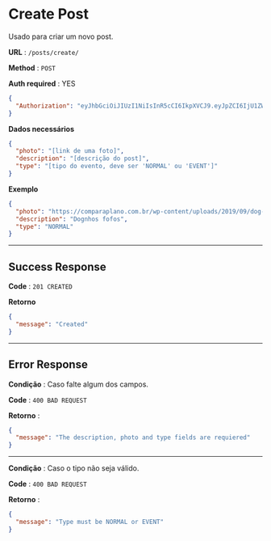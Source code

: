 # Create Post

Usado para criar um novo post.

**URL** : `/posts/create/`

**Method** : `POST`

**Auth required** : YES

```json
{
  "Authorization": "eyJhbGciOiJIUzI1NiIsInR5cCI6IkpXVCJ9.eyJpZCI6IjU1ZWFhOTI4LWY2ZDctNDMwMi1iNGY5LWE5NWU1Y2E3ZTc5MyIsImlhdCI6MTYyNDEzMDE5MywiZXhwIjoxNjI0MjE2NTkzfQ.Cxh1y1LMcTqcj3MJ3qKPiy0wI2NffjrY5JMsTZtOq8o"
}
```

**Dados necessários**

```json
{
  "photo": "[link de uma foto]",
  "description": "[descrição do post]",
  "type": "[tipo do evento, deve ser 'NORMAL' ou 'EVENT']"
}
```

**Exemplo**

```json
{
  "photo": "https://comparaplano.com.br/wp-content/uploads/2019/09/dog-tv-1024x502.png",
  "description": "Dognhos fofos",
  "type": "NORMAL"
}
```

---

## Success Response

**Code** : `201 CREATED`

**Retorno**

```json
{
  "message": "Created"
}
```

---

## Error Response

**Condição** : Caso falte algum dos campos.

**Code** : `400 BAD REQUEST`

**Retorno** :

```json
{
  "message": "The description, photo and type fields are requiered"
}
```

---

**Condição** : Caso o tipo não seja válido.

**Code** : `400 BAD REQUEST`

**Retorno** :

```json
{
  "message": "Type must be NORMAL or EVENT"
}
```
